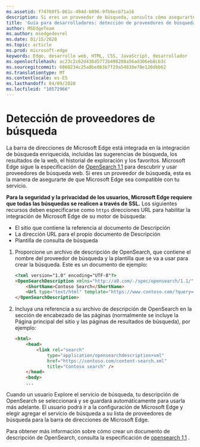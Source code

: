 ```yaml
---
ms.assetid: f74760f5-061c-494d-b096-9fb6ecb71a16
description: Si eres un proveedor de búsqueda, consulta cómo asegurarte de que Microsoft Edge sea compatible con tu servicio.
title: 'Guía para desarrolladores: detección de proveedores de búsqueda'
author: MSEdgeTeam
ms.author: msedgedevrel
ms.date: 01/15/2020
ms.topic: article
ms.prod: microsoft-edge
keywords: Edge, desarrollo web, HTML, CSS, JavaScript, desarrollador
ms.openlocfilehash: ac23c2c62d436d5772b498208a56ad306eb8cb3c
ms.sourcegitcommit: 6860234c25a8be863b7f29a54838e78e120dbb62
ms.translationtype: MT
ms.contentlocale: es-ES
ms.lasthandoff: 04/09/2020
ms.locfileid: "10572966"
---
```

# Detección de proveedores de búsqueda


La barra de direcciones de Microsoft Edge está integrada en la integración de búsqueda enriquecida, incluidas las sugerencias de búsqueda, los resultados de la web, el historial de exploración y los favoritos. Microsoft Edge sigue la especificación de [OpenSearch 1,1](https://go.microsoft.com/fwlink/p/?LinkID=208582) para descubrir y usar proveedores de búsqueda web. Si eres un proveedor de búsqueda, esta es la manera de asegurarte de que Microsoft Edge sea compatible con tu servicio.

**Para la seguridad y la privacidad de los usuarios, Microsoft Edge requiere que todas las búsquedas se realicen a través de SSL.** Los siguientes recursos deben especificarse como `https` direcciones URL para habilitar la integración de Microsoft Edge de su motor de búsqueda:
* El sitio que contiene la referencia al documento de Descripción
* La dirección URL para el propio documento de Descripción
* Plantilla de consulta de búsqueda 

1.  Proporcione un archivo de descripción de OpenSearch, que contiene el nombre del proveedor de búsqueda y la plantilla que se va a usar para crear la búsqueda. Este es un documento de ejemplo:

    ```html
    <?xml version="1.0" encoding="UTF-8"?> 
    <OpenSearchDescription xmlns="http://a9.com/-/spec/opensearch/1.1/">
        <ShortName>Contoso Search</ShortName>
        <Url type="text/html" template="https://www.contoso.com/?query={searchTerms}"/> 
    </OpenSearchDescription>
    ```

2.  Incluya una referencia a su archivo de descripción de OpenSearch en la sección de encabezado de las páginas (normalmente se incluye la Página principal del sitio y las páginas de resultados de búsqueda), por ejemplo:

    ```html
    <html>
        <head>
            <link rel="search" 
                type="application/opensearchdescription+xml"  
                href="https://contoso.com/content-search.xml" 
                title="Contoso search" /> 
        </head> 
        <body> 
        ...
    ```

Cuando un usuario Explore el servicio de búsqueda, tu descripción de OpenSearch se seleccionará y se guardará automáticamente para usarla más adelante. El usuario podrá ir a la configuración de Microsoft Edge y elegir agregar el servicio de búsqueda a su lista de proveedores de búsqueda para la barra de direcciones de Microsoft Edge.

Para obtener más información sobre cómo crear un documento de descripción de OpenSearch, consulta la especificación de [opensearch 1,1](https://go.microsoft.com/fwlink/p/?LinkID=208582) .
